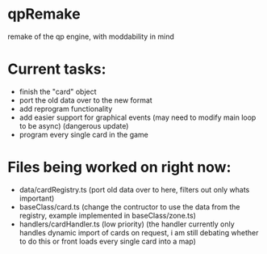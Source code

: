 # qpRemake
remake of the qp engine, with moddability in mind

# Current tasks:
- finish the "card" object
- port the old data over to the new format
- add reprogram functionality
- add easier support for graphical events (may need to modify main loop to be async) (dangerous update)
- program every single card in the game

# Files being worked on right now:
- data/cardRegistry.ts (port old data over to here, filters out only whats important)
- baseClass/card.ts (change the contructor to use the data from the registry, example implemented in baseClass/zone.ts) 
- handlers/cardHandler.ts (low priority) (the handler currently only handles dynamic import of cards on request, i am still debating whether to do this or front loads every single card into a map)
